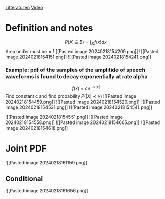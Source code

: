 [Litteraturen](https://www.probabilitycourse.com/chapter4/4_1_1_pdf.php)
[Video](https://www.youtube.com/watch?v=kcNi8sN02Io)
# Definition and notes
$$P(X ∈ B) = \int_B f(x)dx $$
Area under must be = 1![[Pasted image 20240218154209.png]]
![[Pasted image 20240218154151.png]]
![[Pasted image 20240218154241.png]]
### Example: pdf of the samples of the amplitide of speech waveforms is found to decay exponentially at rate alpha
$$f(x)= ce^{-\alpha |x|}$$
Find constant c and find probability $P(|X|<v)$
![[Pasted image 20240218154459.png]]
![[Pasted image 20240218154520.png]]
![[Pasted image 20240218154531.png]]
![[Pasted image 20240218154541.png]]

![[Pasted image 20240218154551.png]]
![[Pasted image 20240218154558.png]]
![[Pasted image 20240218154605.png]]
![[Pasted image 20240218154618.png]]
# Joint PDF
![[Pasted image 20240218161159.png]]
## Conditional
![[Pasted image 20240218161656.png]]


